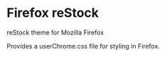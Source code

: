 # Firefox reStock
reStock theme for Mozilla Firefox

Provides a userChrome.css file for styling in Firefox.
